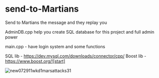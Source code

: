 # send-to-Martians
Send to Martians the message and they replay you

AdminDB.cpp help you create SQL database for this project and full admin power

main.cpp - have login system and some functions

SQL lib - https://dev.mysql.com/downloads/connector/cpp/
Boost lib - https://www.boost.org/![start]

![new072911wkd1marsattacks31](https://user-images.githubusercontent.com/88254906/145630545-b5ef9d33-8116-4292-afd7-5cd333e50f1a.jpg)
